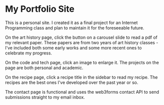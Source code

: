 # My Portfolio Site

This is a personal site. I created it as a final project for an Internet Programming class and plan to maintain it for the foreseeable future.

On the art history page, click the button on a carousel slide to read a pdf of my relevant paper. These papers are from two years of art history classes - I've included both some early works and some more recent ones to celebrate my progress.

On the code and tech page, click an image to enlarge it. The projects on the page are both personal and academic.

On the recipe page, click a recipe title in the sidebar to read my recipe. The recipes are the best ones I've developed over the past year or so.

The contact page is functional and uses the web3forms contact API to send submissions straight to my email inbox. 
